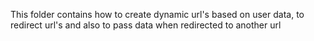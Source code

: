 This folder contains how to create dynamic url's based on user data, to redirect url's and also to pass data when redirected to another url

